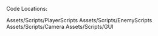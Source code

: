 Code Locations:

Assets/Scripts/PlayerScripts
Assets/Scripts/EnemyScripts
Assets/Scripts/Camera
Assets/Scripts/GUI
